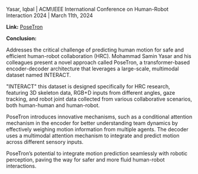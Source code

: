Yasar, Iqbal | ACM\IEEE International Conference on Human-Robot Interaction 2024 | March 11th, 2024

**Link:** [PoseTron](https://dl.acm.org/doi/abs/10.1145/3610977.3635006)

**Conclusion:** 

Addresses the critical challenge of predicting human motion for safe and efficient human-robot collaboration (HRC). Mohammad Samin Yasar and his colleagues present a novel approach called PoseTron, a transformer-based encoder-decoder architecture that leverages a large-scale, multimodal dataset named INTERACT.

"INTERACT" this dataset is designed specifically for HRC research, featuring 3D skeleton data, RGB+D inputs from different angles, gaze tracking, and robot joint data collected from various collaborative scenarios, both human-human and human-robot. 

PoseTron introduces innovative mechanisms, such as a conditional attention mechanism in the encoder for better understanding team dynamics by effectively weighing motion information from multiple agents. The decoder uses a multimodal attention mechanism to integrate and predict motion across different sensory inputs.

PoseTron’s potential to integrate motion prediction seamlessly with robotic perception, paving the way for safer and more fluid human-robot interactions.